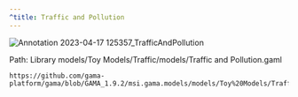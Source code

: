 ```yaml
---
^title: Traffic and Pollution
---
```


![Annotation 2023-04-17 125357_TrafficAndPollution](https://user-images.githubusercontent.com/4437331/232465236-6430aa68-51eb-4ed6-a4b9-57e227675f46.png)

Path: Library models/Toy Models/Traffic/models/Traffic and Pollution.gaml


```gaml reference
https://github.com/gama-platform/gama/blob/GAMA_1.9.2/msi.gama.models/models/Toy%20Models/Traffic/models/Traffic%20and%20Pollution.gaml
```